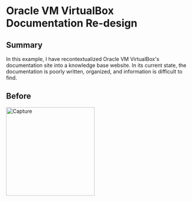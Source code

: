 # Oracle VM VirtualBox Documentation Re-design

## Summary 

In this example, I have recontextualized Oracle VM VirtualBox's documentation site into a knowledge base website. In its current state, the documentation is poorly written, organized, and information is difficult to find. 

## Before

<img width="241" alt="Capture" src="https://github.com/bieniaragwen/technicalwritingportfolio/assets/152110486/e9ba318c-10c6-4df4-9365-a3ba23567f4a">
